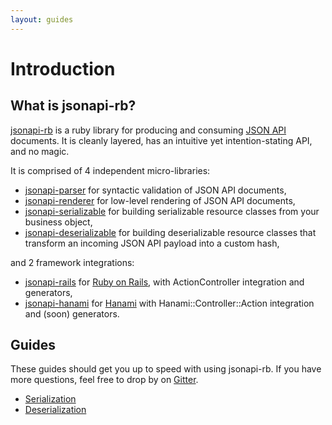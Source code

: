 ```yaml
---
layout: guides
---
```

# Introduction

## What is jsonapi-rb?
[jsonapi-rb](https://github.com/jsonapi-rb/jsonapi-rb) is a ruby library for
producing and consuming [JSON API](http://jsonapi.org) documents. It is cleanly
layered, has an intuitive yet intention-stating API, and no magic.

It is comprised of 4 independent micro-libraries:

+ [jsonapi-parser](https://github.com/jsonapi-rb/parser) for syntactic
validation of JSON API documents,
+ [jsonapi-renderer](https://github.com/jsonapi-rb/renderer) for low-level
rendering of JSON API documents,
+ [jsonapi-serializable](https://github.com/jsonapi-rb/serializable) for
building serializable resource classes from your business object,
+ [jsonapi-deserializable](https://github.com/jsonapi-rb/deserializable) for
building deserializable resource classes that transform an incoming JSON API
payload into a custom hash,

and 2 framework integrations:
+ [jsonapi-rails](https://github.com/jsonapi-rb/rails) for
[Ruby on Rails](http://rubyonrails.org), with ActionController integration and
generators,
+ [jsonapi-hanami](https://github.com/jsonapi-rb/hanami) for
[Hanami](http://hanamirb.org) with Hanami::Controller::Action integration and
(soon) generators.

## Guides

These guides should get you up to speed with using jsonapi-rb. If you have more
questions, feel free to drop by on [Gitter](http://gitter.im/jsonapi-rb).

+ [Serialization](/guides/serialization)
+ [Deserialization](/guides/deserialization)
